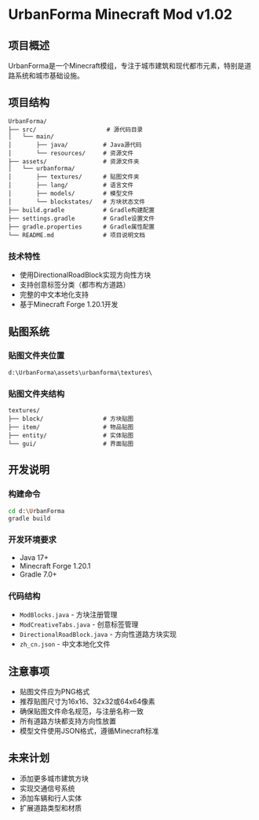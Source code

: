 # UrbanForma Minecraft Mod v1.02

## 项目概述
UrbanForma是一个Minecraft模组，专注于城市建筑和现代都市元素，特别是道路系统和城市基础设施。

## 项目结构
```
UrbanForma/
├── src/                    # 源代码目录
│   └── main/
│       ├── java/          # Java源代码
│       └── resources/     # 资源文件
├── assets/                # 资源文件夹
│   └── urbanforma/
│       ├── textures/      # 贴图文件夹
│       ├── lang/          # 语言文件
│       ├── models/        # 模型文件
│       └── blockstates/   # 方块状态文件
├── build.gradle           # Gradle构建配置
├── settings.gradle        # Gradle设置文件
├── gradle.properties      # Gradle属性配置
└── README.md              # 项目说明文档
```

### 技术特性
- 使用DirectionalRoadBlock实现方向性方块
- 支持创意标签分类（都市构方道路）
- 完整的中文本地化支持
- 基于Minecraft Forge 1.20.1开发

## 贴图系统

### 贴图文件夹位置
`d:\UrbanForma\assets\urbanforma\textures\`

### 贴图文件夹结构
```
textures/
├── block/                 # 方块贴图
├── item/                  # 物品贴图
├── entity/                # 实体贴图
└── gui/                   # 界面贴图
```

## 开发说明

### 构建命令
```bash
cd d:\UrbanForma
gradle build
```

### 开发环境要求
- Java 17+
- Minecraft Forge 1.20.1
- Gradle 7.0+

### 代码结构
- `ModBlocks.java` - 方块注册管理
- `ModCreativeTabs.java` - 创意标签管理
- `DirectionalRoadBlock.java` - 方向性道路方块实现
- `zh_cn.json` - 中文本地化文件

## 注意事项
- 贴图文件应为PNG格式
- 推荐贴图尺寸为16x16、32x32或64x64像素
- 确保贴图文件命名规范，与注册名称一致
- 所有道路方块都支持方向性放置
- 模型文件使用JSON格式，遵循Minecraft标准

## 未来计划
- 添加更多城市建筑方块
- 实现交通信号系统
- 添加车辆和行人实体
- 扩展道路类型和材质
